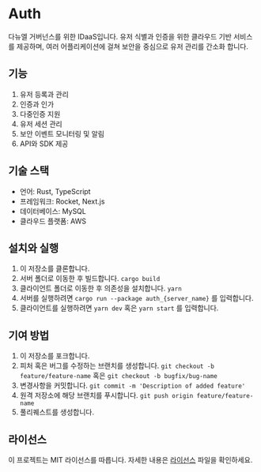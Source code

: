 # Auth

다뉴엘 거버넌스를 위한 IDaaS입니다.
유저 식별과 인증을 위한 클라우드 기반 서비스를 제공하며, 여러 어플리케이션에 걸쳐 보안을 중심으로 유저 관리를 간소화 합니다.

## 기능

1. 유저 등록과 관리
2. 인증과 인가
3. 다중인증 지원
4. 유저 세션 관리
5. 보안 이벤트 모니터링 및 알림
6. API와 SDK 제공

## 기술 스택

- 언어: Rust, TypeScript
- 프레임워크: Rocket, Next.js
- 데이터베이스: MySQL
- 클라우드 플랫폼: AWS

## 설치와 실행

1. 이 저장소를 클론합니다.
2. 서버 폴더로 이동한 후 빌드합니다. `cargo build`
3. 클라이언트 폴더로 이동한 후 의존성을 설치합니다. `yarn`
4. 서버를 실행하려면 `cargo run --package auth_{server_name}` 를 입력합니다.
5. 클라이언트를 실행하려면 `yarn dev` 혹은 `yarn start` 를 입력합니다.

## 기여 방법

1. 이 저장소를 포크합니다.
2. 피처 혹은 버그를 수정하는 브랜치를 생성합니다. `git checkout -b feature/feature-name` 혹은 `git checkout -b bugfix/bug-name`
3. 변경사항을 커밋합니다. `git commit -m 'Description of added feature'`
4. 원격 저장소에 해당 브랜치를 푸시합니다. `git push origin feature/feature-name`
5. 풀리퀘스트를 생성합니다.

## 라이선스

이 프로젝트는 MIT 라이선스를 따릅니다. 자세한 내용은 [라이선스](LICENSE) 파일을 확인하세요.
